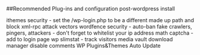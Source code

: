 ##Recommended Plug-ins and configuration post-wordpress install

ithemes security - set the /wp-login.php to be a different made up path and block xml-rpc attack vectors
wordfence security - auto-ban fake crawlers, pingers, attackers - don't forget to whitelist your ip address
math captcha - add to login page
wp slimstat - track visitors
media vault
download manager
disable comments
WP Plugins&Themes Auto Update
